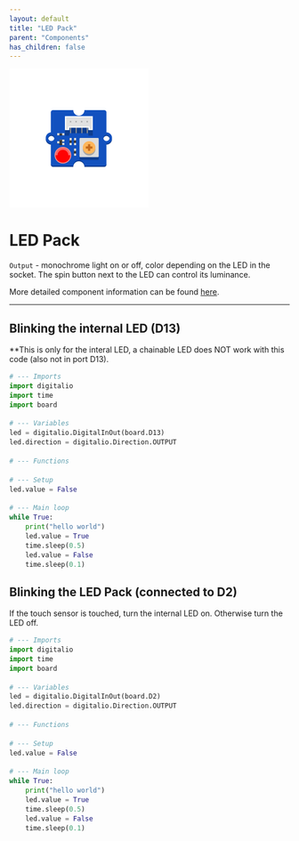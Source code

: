 ```yaml
---
layout: default
title: "LED Pack"
parent: "Components"
has_children: false
---
```


<img src="assets/Grove-LED-pack.png" alt="LED Pack" width="250"/>

# LED Pack
`Output` - monochrome light on or off, color depending on the LED in the socket. The spin button next to the LED can control its luminance.

More detailed component information can be found [here](https://www.seeedstudio.com/Grove-LED-Pack-p-4364.html).

---

## Blinking the internal LED (D13)
**This is only for the interal LED, a chainable LED does NOT work with this code (also not in port D13).
```python
# --- Imports
import digitalio
import time
import board

# --- Variables
led = digitalio.DigitalInOut(board.D13)
led.direction = digitalio.Direction.OUTPUT

# --- Functions

# --- Setup
led.value = False

# --- Main loop
while True:
    print("hello world")
    led.value = True
    time.sleep(0.5)
    led.value = False
    time.sleep(0.1)

```

## Blinking the LED Pack (connected to D2)
If the touch sensor is touched, turn the internal LED on. Otherwise turn the LED off.
```python
# --- Imports
import digitalio
import time
import board

# --- Variables
led = digitalio.DigitalInOut(board.D2)
led.direction = digitalio.Direction.OUTPUT

# --- Functions

# --- Setup
led.value = False

# --- Main loop
while True:
    print("hello world")
    led.value = True
    time.sleep(0.5)
    led.value = False
    time.sleep(0.1)

```

